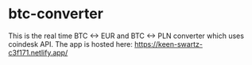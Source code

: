 # btc-converter
This is the real time BTC <-> EUR and BTC <-> PLN converter which uses coindesk API.
The app is hosted here: https://keen-swartz-c3f171.netlify.app/
